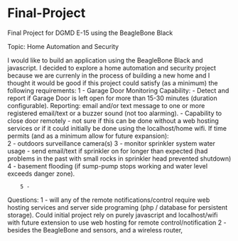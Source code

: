 Final-Project
=============

Final Project for DGMD E-15 using the BeagleBone Black

Topic: Home Automation and Security

I would like to build an application using the BeagleBone Black and javascript. I decided to explore a home automation and security project because we are currenly in the process of building a new home and I thought it would be good if this project could satisfy (as a minimum) the following requirements:
        1 - Garage Door Monitoring Capability: 
                - Detect and report if Garage Door is left open for more than 15-30 minutes (duration configurable). Reporting: email and/or text message to one or more registered email/text or a buzzer sound (not too alarming).
                - Capability to close door remotely - not sure if this can be done without a web hosting services or if it could initially be done using the localhost/home wifi.
    If time permits (and as a minimum allow for future expansion):            
        2 - outdoors surveillance camera(s)
        3 - monitor sprinkler system water usage - send email/text if sprinkler on for longer than expected (had problems in the past with small rocks in sprinkler head prevented shutdown)
        4 - basement flooding (if sump-pump stops working and water level exceeds danger zone).

        5 - 
        
Questions: 
        1 - will any of the remote notifications/control require web hosting services and server side programing (php / database for persistent storage). Could initial project rely on purely javascript and localhost/wifi with future extension to use web hosting for remote control/notification
        2 - besides the BeagleBone and sensors, and a wireless router, 


